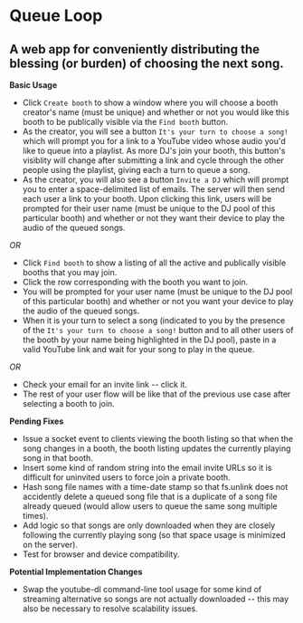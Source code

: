 Queue Loop
==============

A web app for conveniently distributing the blessing (or burden) of choosing the next song.
--------------

**Basic Usage**
* Click `Create booth` to show a window where you will choose a booth creator's
  name (must be unique) and whether or not you would like this booth to be
  publically visible via the `Find booth` button.
* As the creator, you will see a button `It's your turn to choose a song!`
  which will prompt you for a link to a YouTube video whose audio you'd like to
  queue into a playlist. As more DJ's join your booth, this button's visiblity
  will change after submitting a link and cycle through the other people using
  the playlist, giving each a turn to queue a song.
* As the creator, you will also see a button `Invite a DJ` which will prompt
  you to enter a space-delimited list of emails. The server will then send each
  user a link to your booth. Upon clicking this link, users will be prompted
  for their user name (must be unique to the DJ pool of this particular booth)
  and whether or not they want their device to play the audio of the queued
  songs.

*OR*

* Click `Find booth` to show a listing of all the active and publically visible
  booths that you may join.
* Click the row corresponding with the booth you want to join.
* You will be prompted for your user name (must be unique to the DJ pool of
  this particular booth) and whether or not you want your device to play the
  audio of the queued songs.
* When it is your turn to select a song (indicated to you by the presence of
  the `It's your turn to choose a song!` button and to all other users of the
  booth by your name being highlighted in the DJ pool), paste in a valid
  YouTube link and wait for your song to play in the queue.

*OR*

* Check your email for an invite link -- click it.
* The rest of your user flow will be like that of the previous use case after
  selecting a booth to join.

**Pending Fixes**
* Issue a socket event to clients viewing the booth listing so that
  when the song changes in a booth, the booth listing updates the currently
  playing song in that booth.
* Insert some kind of random string into the email invite URLs so it is
  difficult for uninvited users to force join a private booth.
* Hash song file names with a time-date stamp so that fs.unlink does not
  accidently delete a queued song file that is a duplicate of a song file already
  queued (would allow users to queue the same song multiple times).
* Add logic so that songs are only downloaded when they are closely following
  the currently playing song (so that space usage is minimized on the server).
* Test for browser and device compatibility.

**Potential Implementation Changes**
* Swap the youtube-dl command-line tool usage for some kind of streaming
  alternative so songs are not actually downloaded -- this may also be
  necessary to resolve scalability issues.
